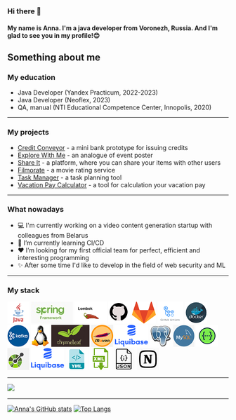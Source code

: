 ### Hi there 👋

#### My name is Anna. I'm a java developer from Voronezh, Russia. And I'm glad to see you in my profile!😊

## Something about me

### My education

- Java Developer (Yandex Practicum, 2022-2023)
- Java Developer (Neoflex, 2023)
- QA, manual (NTI Educational Competence Center, Innopolis, 2020)

---

### My projects

- [Credit Conveyor](https://github.com/Anna-Votinova/conveyor) - a mini bank prototype for issuing credits
- [Explore With Me](https://github.com/Anna-Votinova/java-explore-with-me) - an analogue of event poster
- [Share It](https://github.com/Anna-Votinova/shareit) - a platform, where you can share your items with other users
- [Filmorate](https://github.com/Anna-Votinova/java-filmorate) - a movie rating service
- [Task Manager](https://github.com/Anna-Votinova/java-sprint2-hw) - a task planning tool
- [Vacation Pay Calculator](https://github.com/Anna-Votinova/vacation-pay-calculator) - a tool for calculation your vacation pay

---

### What nowadays

- 💻 I'm currently working on a video content generation startup with colleagues from Belarus
- 🚀 I’m currently learning CI/CD
- ❤️ I’m looking for my first official team for perfect, efficient and interesting programming
- ✨ After some time I'd like to develop in the field of web security and ML

---

### My stack

<p>
  <code><img title="Java" height="50" src="images/java.png" alt=""></code>
  <code><img title="Spring" height="50" src="images/spring.png" alt=""></code>
  <code><img title="Lombok" height="50" src="images/lombok.png" alt=""></code>
  <code><img title="GitHub" height="50" src="images/github.png" alt=""></code>
  <code><img title="GitLab" height="50" src="images/gitlab.png" alt=""></code>
  <code><img title="GitHub Actions" height="50" src="images/github actions.png" alt=""></code>
  <code><img title="Docker" height="50" src="images/docker.png" alt=""></code>
  <code><img title="Kafka" height="50" src="images/kafka.png" alt=""></code>
  <code><img title="Linux" height="50" src="images/linux.png" alt=""></code>
  <code><img title="Thymeleaf" height="50" src="images/thymeleaf.png" alt=""></code>
  <code><img title="Maven" height="50" src="images/maven.png" alt=""></code>
  <code><img title="Liquibase" height="50" src="images/liquibase.png" alt=""></code>
  <code><img title="PostgreSQL" height="50" src="images/postgresql.png" alt=""></code>
  <code><img title="MySQL" height="50" src="images/mysql.png" alt=""></code>  
  <code><img title="Swagger" height="50" src="images/swagger.png" alt=""></code>
  <code><img title="OpenApi" height="50" src="images/openapi.png" alt=""></code>
  <code><img title="Liquibase" height="50" src="images/liquibase.png" alt=""></code>
  <code><img title="Yaml" height="50" src="images/yaml.png" alt=""></code>
  <code><img title="XML" height="50" src="images/xml.png" alt=""></code>
  <code><img title="JSON" height="50" src="images/json.png" alt=""></code>
  <code><img title="Notion" height="50" src="images/notion.png" alt=""></code>
</p>

---

<!-- https://github.com/antonkomarev/github-profile-views-counter -->

![](https://komarev.com/ghpvc/?username=Anna-Votinova&color=blue&style=plastic)

---

<!-- https://github.com/anuraghazra/github-readme-stats -->

[![Anna's GitHub stats](https://github-readme-stats.vercel.app/api?username=Anna-Votinova&hide=stars,contribs&theme=tokyonight)](https://github.com/Anna-Votinova/github-readme-stats)         [![Top Langs](https://github-readme-stats.vercel.app/api/top-langs/?username=Anna-Votinova&theme=tokyonight)](https://github.com/Anna-Votinova/github-readme-stats)

